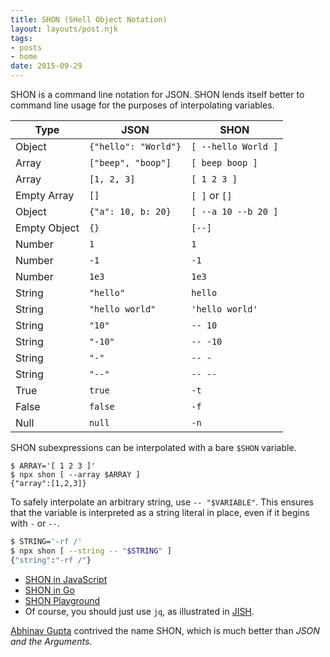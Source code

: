 ```yaml
---
title: SHON (SHell Object Notation)
layout: layouts/post.njk
tags:
- posts
- home
date: 2015-09-29
---
```


SHON is a command line notation for JSON.
SHON lends itself better to command line usage for the purposes of
interpolating variables.

Type          | JSON                 | SHON
------------- | -------------------- | ---------------------
Object        | `{"hello": "World"}` | `[ --hello World ]`
Array         | `["beep", "boop"]`   | `[ beep boop ]`
Array         | `[1, 2, 3]`          | `[ 1 2 3 ]`
Empty Array   | `[]`                 | `[ ]` or `[]`
Object        | `{"a": 10, b: 20}`   | `[ --a 10 --b 20 ]`
Empty Object  | `{}`                 | `[--]`
Number        | `1`                  | `1`
Number        | `-1`                 | `-1`
Number        | `1e3`                | `1e3`
String        | `"hello"`            | `hello`
String        | `"hello world"`      | `'hello world'`
String        | `"10"`               | `-- 10`
String        | `"-10"`              | `-- -10`
String        | `"-"`                | `-- -`
String        | `"--"`               | `-- --`
True          | `true`               | `-t`
False         | `false`              | `-f`
Null          | `null`               | `-n`

SHON subexpressions can be interpolated with a bare `$SHON` variable.

```console
$ ARRAY='[ 1 2 3 ]'
$ npx shon [ --array $ARRAY ]
{"array":[1,2,3]}
```

To safely interpolate an arbitrary string, use `-- "$VARIABLE"`.
This ensures that the variable is interpreted as a string literal in place,
even if it begins with `-` or `--`.

```bash
$ STRING='-rf /'
$ npx shon [ --string -- "$STRING" ]
{"string":"-rf /"}
```

- [SHON in JavaScript](https://www.npmjs.com/package/shon)
- [SHON in Go](https://github.com/abhinav/shon-go)
- [SHON Playground](https://abhinav.github.io/shon-go/playground/)
- Of course, you should just use `jq`, as illustrated in [JISH](/jish/#echo).

[Abhinav Gupta](https://abhinavg.net/) contrived the name SHON, which is much
better than _JSON and the Arguments_.
